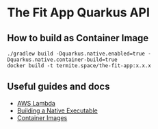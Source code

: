 # The Fit App Quarkus API

## How to build as Container Image
```shell
./gradlew build -Dquarkus.native.enabled=true -Dquarkus.native.container-build=true
docker build -t termite.space/the-fit-app:x.x.x 
```

## Useful guides and docs
* [AWS Lambda](https://quarkus.io/guides/aws-lambda)
* [Building a Native Executable](https://quarkus.io/guides/building-native-image#configuring-graalvm)
* [Container Images](https://quarkus.io/guides/container-image#building)